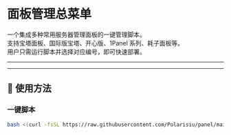 # 面板管理总菜单

一个集成多种常用服务器管理面板的一键管理脚本。  
支持宝塔面板、国际版宝塔、开心版、1Panel 系列、耗子面板等。  
用户只需运行脚本并选择对应编号，即可快速部署。

---
---

## 🚀 使用方法

###  一键脚本
```bash
bash <(curl -fsSL https://raw.githubusercontent.com/Polarisiu/panel/main/Panel.sh)
